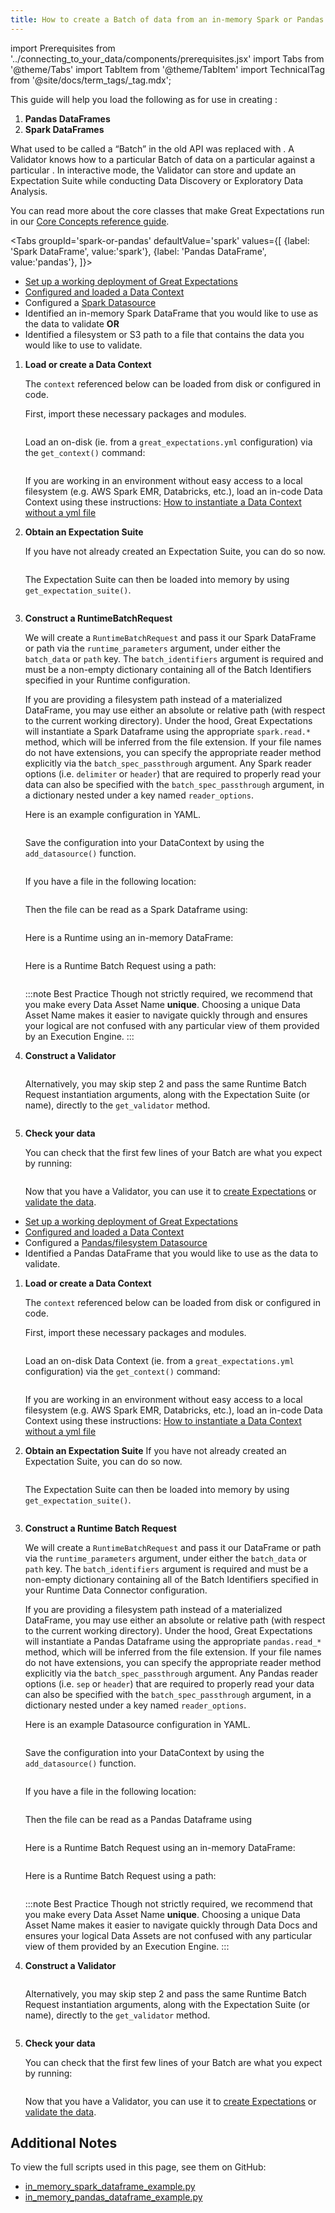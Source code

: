 ```yaml
---
title: How to create a Batch of data from an in-memory Spark or Pandas dataframe or path
---
```

import Prerequisites from '../connecting_to_your_data/components/prerequisites.jsx'
import Tabs from '@theme/Tabs'
import TabItem from '@theme/TabItem'
import TechnicalTag from '@site/docs/term_tags/_tag.mdx';

This guide will help you load the following as <TechnicalTag tag="batch" text="Batches" /> for use in creating <TechnicalTag tag="expectation" text="Expectations" />:
1. **Pandas DataFrames**
2. **Spark DataFrames**


What used to be called a “Batch” in the old API was replaced with <TechnicalTag tag="validator" text="Validator" />. A Validator knows how to <TechnicalTag tag="validation" text="Validate" /> a particular Batch of data on a particular <TechnicalTag tag="execution_engine" text="Execution Engine" /> against a particular <TechnicalTag tag="expectation_suite" text="Expectation Suite" />. In interactive mode, the Validator can store and update an Expectation Suite while conducting Data Discovery or Exploratory Data Analysis.

You can read more about the core classes that make Great Expectations run in our [Core Concepts reference guide](../../reference/core_concepts.md).


<Tabs
   groupId='spark-or-pandas'
   defaultValue='spark'
   values={[
   {label: 'Spark DataFrame', value:'spark'},
   {label: 'Pandas DataFrame', value:'pandas'},
   ]}>
     
<TabItem value='spark'>

<Prerequisites>

- [Set up a working deployment of Great Expectations](../../tutorials/getting_started/intro.md)
- [Configured and loaded a Data Context](../../tutorials/getting_started/initialize_a_data_context.md)
- Configured a [Spark Datasource](../../guides/connecting_to_your_data/filesystem/spark.md)
- Identified an in-memory Spark DataFrame that you would like to use as the data to validate **OR**
- Identified a filesystem or S3 path to a file that contains the data you would like to use to validate.
  
</Prerequisites>

1. **Load or create a Data Context**

     The ``context`` referenced below can be loaded from disk or configured in code.

     First, import these necessary packages and modules.

     ```python file=../../../tests/integration/docusaurus/connecting_to_your_data/how_to_create_a_batch_of_data_from_an_in_memory_spark_dataframe.py#L2-L10
     ```

     Load an on-disk <TechnicalTag tag="data_context" text="Data Context" /> (ie. from a `great_expectations.yml` configuration) via the `get_context()` command:

     ```python file=../../../tests/integration/docusaurus/connecting_to_your_data/how_to_create_a_batch_of_data_from_an_in_memory_spark_dataframe.py#L13
     ```

    If you are working in an environment without easy access to a local filesystem (e.g. AWS Spark EMR, Databricks, etc.), load an in-code Data Context using these instructions: [How to instantiate a Data Context without a yml file](../../guides/setup/configuring_data_contexts/how_to_instantiate_a_data_context_without_a_yml_file.md)

2. **Obtain an Expectation Suite**
   
    If you have not already created an Expectation Suite, you can do so now.

     ```python file=../../../tests/integration/docusaurus/connecting_to_your_data/how_to_create_a_batch_of_data_from_an_in_memory_spark_dataframe.py#L23-L25
     ```

     The Expectation Suite can then be loaded into memory by using `get_expectation_suite()`.

     ```python file=../../../tests/integration/docusaurus/connecting_to_your_data/how_to_create_a_batch_of_data_from_an_in_memory_spark_dataframe.py#L28-L30
     ```

3. **Construct a RuntimeBatchRequest**

    We will create a ``RuntimeBatchRequest`` and pass it our Spark DataFrame or path via the ``runtime_parameters`` argument, under either the ``batch_data`` or ``path`` key. The ``batch_identifiers`` argument is required and must be a non-empty dictionary containing all of the Batch Identifiers specified in your Runtime <TechnicalTag tag="data_connector" text="Data Connector" /> configuration.
    
    If you are providing a filesystem path instead of a materialized DataFrame, you may use either an absolute or relative path (with respect to the current working directory). Under the hood, Great Expectations will instantiate a Spark Dataframe using the appropriate ``spark.read.*`` method, which will be inferred from the file extension. If your file names do not have extensions, you can specify the appropriate reader method explicitly via the ``batch_spec_passthrough`` argument. Any Spark reader options (i.e. ``delimiter`` or ``header``) that are required to properly read your data can also be specified with the ``batch_spec_passthrough`` argument, in a dictionary nested under a key named ``reader_options``.

    Here is an example <TechnicalTag tag="datasource" text="Datasource" /> configuration in YAML.
    ```python file=../../../tests/integration/docusaurus/connecting_to_your_data/how_to_create_a_batch_of_data_from_an_in_memory_spark_dataframe.py#L33-L46
    ```
   
    Save the configuration into your DataContext by using the `add_datasource()` function.
    ```python file=../../../tests/integration/docusaurus/connecting_to_your_data/how_to_create_a_batch_of_data_from_an_in_memory_spark_dataframe.py#L49
    ```
     
    If you have a file in the following location:
    ```python file=../../../tests/integration/docusaurus/connecting_to_your_data/how_to_create_a_batch_of_data_from_an_in_memory_spark_dataframe.py#L53
    ```

    Then the file can be read as a Spark Dataframe using:
    ```python file=../../../tests/integration/docusaurus/connecting_to_your_data/how_to_create_a_batch_of_data_from_an_in_memory_spark_dataframe.py#L60
    ```
   
    Here is a Runtime <TechnicalTag tag="batch_request" text="Batch Request" /> using an in-memory DataFrame:
    ```python file=../../../tests/integration/docusaurus/connecting_to_your_data/how_to_create_a_batch_of_data_from_an_in_memory_spark_dataframe.py#L63-L72
    ```

    Here is a Runtime Batch Request using a path:
    ```python file=../../../tests/integration/docusaurus/connecting_to_your_data/how_to_create_a_batch_of_data_from_an_in_memory_spark_dataframe.py#L82-L91
    ```

    :::note Best Practice
    Though not strictly required, we recommend that you make every Data Asset Name **unique**. Choosing a unique Data Asset Name makes it easier to navigate quickly through <TechnicalTag tag="data_docs" text="Data Docs" /> and ensures your logical <TechnicalTag tag="data_asset" text="Data Assets" /> are not confused with any particular view of them provided by an Execution Engine.
    :::

4. **Construct a Validator**

    ```python file=../../../tests/integration/docusaurus/connecting_to_your_data/how_to_create_a_batch_of_data_from_an_in_memory_spark_dataframe.py#L95-L99
    ```

    Alternatively, you may skip step 2 and pass the same Runtime Batch Request instantiation arguments, along with the Expectation Suite (or name), directly to the ``get_validator`` method.

    ```python file=../../../tests/integration/docusaurus/connecting_to_your_data/how_to_create_a_batch_of_data_from_an_in_memory_spark_dataframe.py#L105-L120
    ```

5. **Check your data**

    You can check that the first few lines of your Batch are what you expect by running:

    ```python file=../../../tests/integration/docusaurus/connecting_to_your_data/how_to_create_a_batch_of_data_from_an_in_memory_spark_dataframe.py#L123
    ```
   
    Now that you have a Validator, you can use it to [create Expectations](../expectations/create_expectations_overview.md) or [validate the data](../validation/validate_data_overview.md).


</TabItem>
<TabItem value='pandas'>

<Prerequisites>

- [Set up a working deployment of Great Expectations](../../tutorials/getting_started/intro.md)
- [Configured and loaded a Data Context](../../tutorials/getting_started/initialize_a_data_context.md)
- Configured a [Pandas/filesystem Datasource](../../guides/connecting_to_your_data/filesystem/pandas.md)
- Identified a Pandas DataFrame that you would like to use as the data to validate.
  
</Prerequisites>

1. **Load or create a Data Context**

   The ``context`` referenced below can be loaded from disk or configured in code.
   
   First, import these necessary packages and modules.
   ```python file=../../../tests/integration/docusaurus/connecting_to_your_data/how_to_create_a_batch_of_data_from_an_in_memory_pandas_dataframe.py#L2-L9
   ```

   Load an on-disk Data Context (ie. from a `great_expectations.yml` configuration) via the `get_context()` command:
   
    ```python file=../../../tests/integration/docusaurus/connecting_to_your_data/how_to_create_a_batch_of_data_from_an_in_memory_pandas_dataframe.py#L13
    ```
   
    If you are working in an environment without easy access to a local filesystem (e.g. AWS Spark EMR, Databricks, etc.), load an in-code Data Context using these instructions: [How to instantiate a Data Context without a yml file](../../guides/setup/configuring_data_contexts/how_to_instantiate_a_data_context_without_a_yml_file.md)

2. **Obtain an Expectation Suite**
    If you have not already created an Expectation Suite, you can do so now.

    ```python file=../../../tests/integration/docusaurus/connecting_to_your_data/how_to_create_a_batch_of_data_from_an_in_memory_pandas_dataframe.py#L18-L20
    ```

     The Expectation Suite can then be loaded into memory by using `get_expectation_suite()`.

    ```python file=../../../tests/integration/docusaurus/connecting_to_your_data/how_to_create_a_batch_of_data_from_an_in_memory_pandas_dataframe.py#L23-L25
    ```

3. **Construct a Runtime Batch Request**

   We will create a ``RuntimeBatchRequest`` and pass it our DataFrame or path via the ``runtime_parameters`` argument, under either the ``batch_data`` or ``path`` key. The ``batch_identifiers`` argument is required and must be a non-empty dictionary containing all of the Batch Identifiers specified in your Runtime Data Connector configuration. 
   
   If you are providing a filesystem path instead of a materialized DataFrame, you may use either an absolute or relative path (with respect to the current working directory). Under the hood, Great Expectations will instantiate a Pandas Dataframe using the appropriate ``pandas.read_*`` method, which will be inferred from the file extension. If your file names do not have extensions, you can specify the appropriate reader method explicitly via the ``batch_spec_passthrough`` argument. Any Pandas reader options (i.e. ``sep`` or ``header``) that are required to properly read your data can also be specified with the ``batch_spec_passthrough`` argument, in a dictionary nested under a key named ``reader_options``.
   
   Here is an example Datasource configuration in YAML.
   ```python file=../../../tests/integration/docusaurus/connecting_to_your_data/how_to_create_a_batch_of_data_from_an_in_memory_pandas_dataframe.py#L29-L42
   ```
   
   Save the configuration into your DataContext by using the `add_datasource()` function.
   ```python file=../../../tests/integration/docusaurus/connecting_to_your_data/how_to_create_a_batch_of_data_from_an_in_memory_pandas_dataframe.py#L46
   ```
   
   If you have a file in the following location:
   ```python file=../../../tests/integration/docusaurus/connecting_to_your_data/how_to_create_a_batch_of_data_from_an_in_memory_pandas_dataframe.py#L51
   ```
   Then the file can be read as a Pandas Dataframe using
   ```python file=../../../tests/integration/docusaurus/connecting_to_your_data/how_to_create_a_batch_of_data_from_an_in_memory_pandas_dataframe.py#L58
   ```

    Here is a Runtime Batch Request using an in-memory DataFrame:
    ```python file=../../../tests/integration/docusaurus/connecting_to_your_data/how_to_create_a_batch_of_data_from_an_in_memory_pandas_dataframe.py#L61-L70
    ```

    Here is a Runtime Batch Request using a path:
    ```python file=../../../tests/integration/docusaurus/connecting_to_your_data/how_to_create_a_batch_of_data_from_an_in_memory_pandas_dataframe.py#L75-L88
    ```
   
   :::note Best Practice 
   Though not strictly required, we recommend that you make every Data Asset Name **unique**. Choosing a unique Data Asset Name makes it easier to navigate quickly through Data Docs and ensures your logical Data Assets are not confused with any particular view of them provided by an Execution Engine.
   :::

4. **Construct a Validator**

    ```python file=../../../tests/integration/docusaurus/connecting_to_your_data/how_to_create_a_batch_of_data_from_an_in_memory_pandas_dataframe.py#L93-L97
    ```
      Alternatively, you may skip step 2 and pass the same Runtime Batch Request instantiation arguments, along with the Expectation Suite (or name), directly to the ``get_validator`` method.

    ```python file=../../../tests/integration/docusaurus/connecting_to_your_data/how_to_create_a_batch_of_data_from_an_in_memory_pandas_dataframe.py#L103-L118
    ```

5. **Check your data**

    You can check that the first few lines of your Batch are what you expect by running:

    ```python file=../../../tests/integration/docusaurus/connecting_to_your_data/how_to_create_a_batch_of_data_from_an_in_memory_pandas_dataframe.py#L121
    ```

    Now that you have a Validator, you can use it to [create Expectations](../expectations/create_expectations_overview.md) or [validate the data](../validation/validate_data_overview.md).


</TabItem>

</Tabs>


## Additional Notes

To view the full scripts used in this page, see them on GitHub:

- [in_memory_spark_dataframe_example.py](https://github.com/great-expectations/great_expectations/blob/develop/tests/integration/docusaurus/connecting_to_your_data/how_to_create_a_batch_of_data_from_an_in_memory_spark_dataframe.py)
- [in_memory_pandas_dataframe_example.py](https://github.com/great-expectations/great_expectations/blob/develop/tests/integration/docusaurus/connecting_to_your_data/how_to_create_a_batch_of_data_from_an_in_memory_pandas_dataframe.py)
